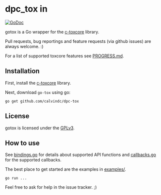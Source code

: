 dpc_tox in
=====

[![GoDoc](https://godoc.org/github.com/calvindc/dpc-tox?status.png)](http://github.com/calvindc/dpc-tox)


gotox is a Go wrapper for the [c-toxcore](https://github.com/irungentoo/toxcore) library.

Pull requests, bug reportings and feature requests (via github issues) are always welcome. :)

For a list of supported toxcore features see [PROGRESS.md](PROGRESS.md).

## Installation
First, install the [c-toxcore](https://github.com/calvindc/dpc-tox) library.

Next, download `go-tox` using go:
```
go get github.com/calvindc/dpc-tox
```

## License
gotox is licensed under the [GPLv3](COPYING).

## How to use
See [bindings.go](bindings.go) for details about supported API functions and [callbacks.go](callbacks.go) for the supported callbacks.

The best place to get started are the examples in [examples/](examples/).

```
go run ...
```

Feel free to ask for help in the issue tracker. ;)
